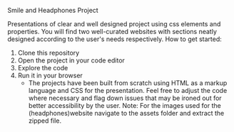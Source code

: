 Smile and Headphones Project

Presentations of clear and well designed project using css elements and properties. You will find two well-curated websites with sections neatly designed according to the user's needs respectively.
How to get started:
1. Clone this repository
2. Open the project in your code editor
3. Explore the code
4. Run it in your browser
   - The projects have been built from scratch using HTML as a markup language and CSS for the presentation. Feel free to adjust the code where necessary and flag down issues that may be ironed out for better accessibility by the user.
Note: For the images used for the (headphones)website navigate to the assets folder and extract the zipped file.
